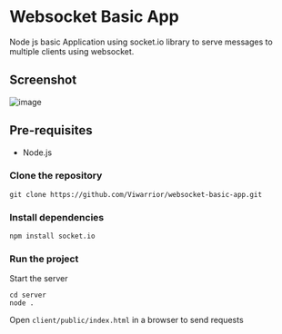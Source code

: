# Websocket Basic App
Node js basic Application using socket.io library to serve messages to multiple clients using websocket.

## Screenshot
![image](https://github.com/avinash-550/websocket-basic-app/assets/59113057/70c301e4-6460-48e1-a194-dd5eab9bf933)


## Pre-requisites
* Node.js

### Clone the repository

```
git clone https://github.com/Viwarrior/websocket-basic-app.git
```

### Install dependencies

```
npm install socket.io
```


### Run the project

Start the server
```
cd server
node .
````
Open `client/public/index.html` in a browser to send requests
